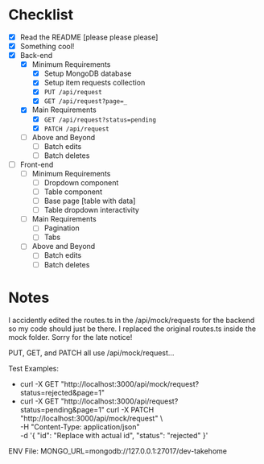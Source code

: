 # Checklist

<!-- Make sure you fill out this checklist with what you've done before submitting! -->

- [x] Read the README [please please please]
- [x] Something cool!
- [x] Back-end
  - [x] Minimum Requirements
    - [x] Setup MongoDB database
    - [x] Setup item requests collection
    - [x] `PUT /api/request`
    - [x] `GET /api/request?page=_`
  - [x] Main Requirements
    - [x] `GET /api/request?status=pending`
    - [x] `PATCH /api/request`
  - [ ] Above and Beyond
    - [ ] Batch edits
    - [ ] Batch deletes
- [ ] Front-end
  - [ ] Minimum Requirements
    - [ ] Dropdown component
    - [ ] Table component
    - [ ] Base page [table with data]
    - [ ] Table dropdown interactivity
  - [ ] Main Requirements
    - [ ] Pagination
    - [ ] Tabs
  - [ ] Above and Beyond
    - [ ] Batch edits
    - [ ] Batch deletes

# Notes

<!-- Notes go here -->
I accidently edited the routes.ts in the /api/mock/requests for the backend so my code should just be there. I replaced the original routes.ts inside the mock folder. Sorry for the late notice!

PUT, GET, and PATCH all use /api/mock/request...

Test Examples:
- curl -X GET "http://localhost:3000/api/mock/request?status=rejected&page=1"
- curl -X GET "http://localhost:3000/api/request?status=pending&page=1"
curl -X PATCH "http://localhost:3000/api/mock/request" \  
-H "Content-Type: application/json" \
-d '{
"id": "Replace with actual id",
"status": "rejected"
}'

ENV File:
MONGO_URL=mongodb://127.0.0.1:27017/dev-takehome
